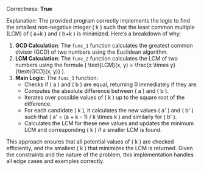 Correctness: **True**

Explanation: The provided program correctly implements the logic to find the smallest non-negative integer \( k \) such that the least common multiple (LCM) of \( a+k \) and \( b+k \) is minimized. Here’s a breakdown of why:

1. **GCD Calculation**: The `func_1` function calculates the greatest common divisor (GCD) of two numbers using the Euclidean algorithm.
2. **LCM Calculation**: The `func_2` function calculates the LCM of two numbers using the formula \( \text{LCM}(x, y) = \frac{x \times y}{\text{GCD}(x, y)} \).
3. **Main Logic**: The `func_3` function:
   - Checks if \( a \) and \( b \) are equal, returning 0 immediately if they are.
   - Computes the absolute difference between \( a \) and \( b \).
   - Iterates over possible values of \( k \) up to the square root of the difference.
   - For each candidate \( k \), it calculates the new values \( a' \) and \( b' \) such that \( a' = (a + k - 1) / k \times k \) and similarly for \( b' \).
   - Calculates the LCM for these new values and updates the minimum LCM and corresponding \( k \) if a smaller LCM is found.

This approach ensures that all potential values of \( k \) are checked efficiently, and the smallest \( k \) that minimizes the LCM is returned. Given the constraints and the nature of the problem, this implementation handles all edge cases and examples correctly.